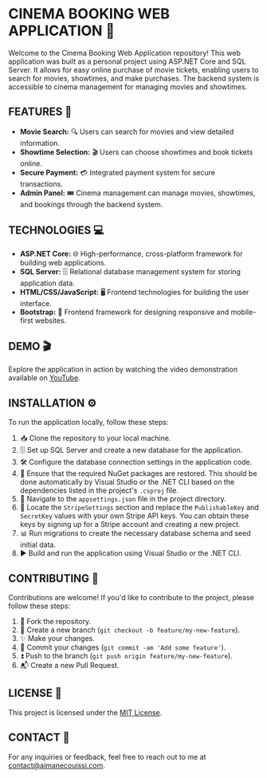 # CINEMA BOOKING WEB APPLICATION 🎥

Welcome to the Cinema Booking Web Application repository! This web application was built as a personal project using ASP.NET Core and SQL Server. It allows for easy online purchase of movie tickets, enabling users to search for movies, showtimes, and make purchases. The backend system is accessible to cinema management for managing movies and showtimes.

## FEATURES 🌟

- **Movie Search:** 🔍 Users can search for movies and view detailed information.
- **Showtime Selection:** 🎬 Users can choose showtimes and book tickets online.
- **Secure Payment:** 💳 Integrated payment system for secure transactions.
- **Admin Panel:** 🎟️ Cinema management can manage movies, showtimes, and bookings through the backend system.

## TECHNOLOGIES 💻

- **ASP.NET Core:** 🌐 High-performance, cross-platform framework for building web applications.
- **SQL Server:** 🗄️ Relational database management system for storing application data.
- **HTML/CSS/JavaScript:** 🖥️ Frontend technologies for building the user interface.
- **Bootstrap:** 📱 Frontend framework for designing responsive and mobile-first websites.

## DEMO 🎬

Explore the application in action by watching the video demonstration available on [YouTube](https://youtu.be/md3oHAhkOto).

## INSTALLATION ⚙️

To run the application locally, follow these steps:

1. 📥 Clone the repository to your local machine.
2. 🗄️ Set up SQL Server and create a new database for the application.
3. 🛠️ Configure the database connection settings in the application code.
4. 🔄 Ensure that the required NuGet packages are restored. This should be done automatically by Visual Studio or the .NET CLI based on the dependencies listed in the project's `.csproj` file.
5. 📝 Navigate to the `appsettings.json` file in the project directory.
6. 🔑 Locate the `StripeSettings` section and replace the `PublishableKey` and `SecretKey` values with your own Stripe API keys. You can obtain these keys by signing up for a Stripe account and creating a new project.
7. 📊 Run migrations to create the necessary database schema and seed initial data.
8. ▶️ Build and run the application using Visual Studio or the .NET CLI.

## CONTRIBUTING 🤝

Contributions are welcome! If you'd like to contribute to the project, please follow these steps:

1. 🍴 Fork the repository.
2. 🌿 Create a new branch (`git checkout -b feature/my-new-feature`).
3. ✨ Make your changes.
4. 📝 Commit your changes (`git commit -am 'Add some feature'`).
5. ⏫ Push to the branch (`git push origin feature/my-new-feature`).
6. 📬 Create a new Pull Request.

## LICENSE 📄

This project is licensed under the [MIT License](LICENSE).

## CONTACT 📧

For any inquiries or feedback, feel free to reach out to me at [contact@aimanecouissi.com](mailto:contact@aimanecouissi.com).
